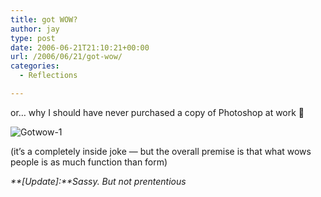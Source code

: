 ```yaml
---
title: got WOW?
author: jay
type: post
date: 2006-06-21T21:10:21+00:00
url: /2006/06/21/got-wow/
categories:
  - Reflections

---
```

or… why I should have never purchased a copy of Photoshop at work 🙂

![Gotwow-1][1]

(it’s a completely inside joke — but the overall premise is that what wows people is as much function than form)

_**[Update]:**Sassy. But not prententious_

 [1]: https://cdn.rambleon.org/migrate/2006/06/gotwow-1.png